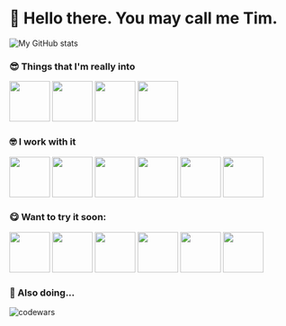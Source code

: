 # 👋 Hello there. You may call me Tim. 

![My GitHub stats](https://github-readme-stats.vercel.app/api?username=Tamerlan91011&show_icons=true&theme=radical)

### 😎 Things that I'm really into 
<p align="left">
<img src="https://cdn.jsdelivr.net/gh/devicons/devicon@latest/icons/python/python-original.svg" width="72" height="72"/>        
<img src="https://cdn.jsdelivr.net/gh/devicons/devicon@latest/icons/linux/linux-original.svg" width="72" height="72"/>          
<img src="https://cdn.jsdelivr.net/gh/devicons/devicon@latest/icons/django/django-plain.svg" width="72" height="72"/>     
<img src="https://cdn.jsdelivr.net/gh/devicons/devicon@latest/icons/sqldeveloper/sqldeveloper-plain.svg" width="72" height="72"/>
</p>

### 🤓 I work with it
<p align="left">     
<img src="https://cdn.jsdelivr.net/gh/devicons/devicon@latest/icons/cplusplus/cplusplus-original.svg" width="72" height="72"/>
<img src="https://cdn.jsdelivr.net/gh/devicons/devicon@latest/icons/qt/qt-original.svg" width="72" height="72"/>
<img src="https://cdn.jsdelivr.net/gh/devicons/devicon@latest/icons/microsoftsqlserver/microsoftsqlserver-original-wordmark.svg" width="72" height="72"/>          
<img src="https://cdn.jsdelivr.net/gh/devicons/devicon@latest/icons/postgresql/postgresql-original.svg" width="72" height="72"/>
<img src="https://cdn.jsdelivr.net/gh/devicons/devicon@latest/icons/sqlite/sqlite-original.svg" width="72" height="72"/>
<img src="https://cdn.jsdelivr.net/gh/devicons/devicon@latest/icons/git/git-original.svg" width="72" height="72"/>
</p>

### 😋 Want to try it soon:  
<p align="left">
<img src="https://cdn.jsdelivr.net/gh/devicons/devicon@latest/icons/godot/godot-original.svg" width="72" height="72"/>
<img src="https://cdn.jsdelivr.net/gh/devicons/devicon@latest/icons/dotnetcore/dotnetcore-original.svg" width="72" height="72"/>  
<img src="https://cdn.jsdelivr.net/gh/devicons/devicon@latest/icons/fastapi/fastapi-original.svg" width="72" height="72"/>
<img src="https://cdn.jsdelivr.net/gh/devicons/devicon@latest/icons/sqlalchemy/sqlalchemy-original.svg" width="72" height="72"/>  
<img src="https://cdn.jsdelivr.net/gh/devicons/devicon@latest/icons/flask/flask-original.svg" width="72" height="72"/>
<img src="https://cdn.jsdelivr.net/gh/devicons/devicon@latest/icons/docker/docker-original.svg" width="72" height="72"/>
</p>

### 🔪 Also doing...
<p align="left">
<img align="left" alt = "codewars" src="https://www.codewars.com/users/Timurgeon/badges/large">
</p>
